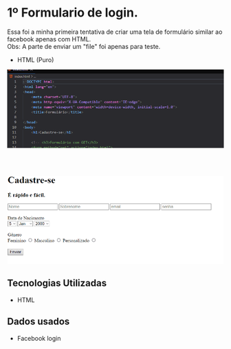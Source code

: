 # 1º Formulario de login.

Essa foi a minha primeira tentativa de criar uma tela de formulário similar ao facebook apenas com HTML. <br>
Obs: A parte de enviar um "file" foi apenas para teste.
<br>
- HTML (Puro)
<img src="form.gif" alt="É um gif da tela do projeto">

<br><br>

<img src="form2.gif" alt="tela do formulario">


## Tecnologias Utilizadas

- HTML

## Dados usados

- Facebook login
